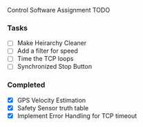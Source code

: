 Control Software Assignment TODO

### Tasks
- [ ] Make Heirarchy Cleaner
- [ ] Add a filter for speed
- [ ] Time the TCP loops
- [ ] Synchronized Stop Button
 
### Completed
- [x] GPS Velocity Estimation
- [x] Safety Sensor truth table
- [x] Implement Error Handling for TCP timeout